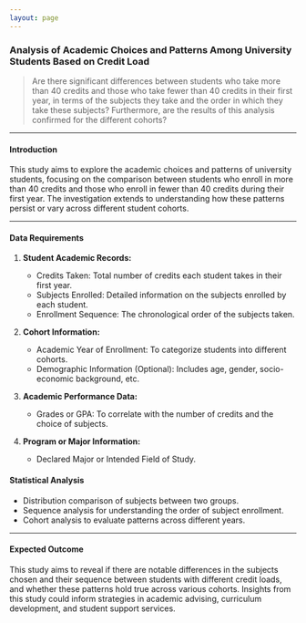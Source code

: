 ```yaml
---
layout: page
---
```


### Analysis of Academic Choices and Patterns Among University Students Based on Credit Load

>Are there significant differences between students who take more than 40 credits and those who take fewer than 40 credits in their first year, in terms of the subjects they take and the order in which they take these subjects? Furthermore, are the results of this analysis confirmed for the different cohorts?

---

#### Introduction

This study aims to explore the academic choices and patterns of university students, focusing on the comparison between students who enroll in more than 40 credits and those who enroll in fewer than 40 credits during their first year. The investigation extends to understanding how these patterns persist or vary across different student cohorts.

---

#### Data Requirements

1. **Student Academic Records:**
   - Credits Taken: Total number of credits each student takes in their first year.
   - Subjects Enrolled: Detailed information on the subjects enrolled by each student.
   - Enrollment Sequence: The chronological order of the subjects taken.

2. **Cohort Information:**
   - Academic Year of Enrollment: To categorize students into different cohorts.
   - Demographic Information (Optional): Includes age, gender, socio-economic background, etc.

3. **Academic Performance Data:**
   - Grades or GPA: To correlate with the number of credits and the choice of subjects.

4. **Program or Major Information:**
   - Declared Major or Intended Field of Study.

#### Statistical Analysis

- Distribution comparison of subjects between two groups.
- Sequence analysis for understanding the order of subject enrollment.
- Cohort analysis to evaluate patterns across different years.

---

#### Expected Outcome

This study aims to reveal if there are notable differences in the subjects chosen and their sequence between students with different credit loads, and whether these patterns hold true across various cohorts. Insights from this study could inform strategies in academic advising, curriculum development, and student support services.
